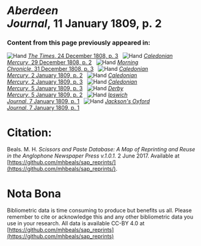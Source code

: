 # *Aberdeen Journal*, 11 January 1809, p. 2  
  
### Content from this page previously appeared in:  
![Hand](http://scissorsandpaste.net/wp-content/uploads/2017/06/smallhandpointer.png) [*The Times*, 24 December 1808, p. 3](https://mhbeals.github.io/sap_html/The-Times/The-Times-24-December-1808-p-3)  
![Hand](http://scissorsandpaste.net/wp-content/uploads/2017/06/smallhandpointer.png) [*Caledonian Mercury*, 29 December 1808, p. 2](https://mhbeals.github.io/sap_html/Caledonian-Mercury/Caledonian-Mercury-29-December-1808-p-2)  
![Hand](http://scissorsandpaste.net/wp-content/uploads/2017/06/smallhandpointer.png) [*Morning Chronicle*, 31 December 1808, p. 3](https://mhbeals.github.io/sap_html/Morning-Chronicle/Morning-Chronicle-31-December-1808-p-3)  
![Hand](http://scissorsandpaste.net/wp-content/uploads/2017/06/smallhandpointer.png) [*Caledonian Mercury*, 2 January 1809, p. 2](https://mhbeals.github.io/sap_html/Caledonian-Mercury/Caledonian-Mercury-2-January-1809-p-2)  
![Hand](http://scissorsandpaste.net/wp-content/uploads/2017/06/smallhandpointer.png) [*Caledonian Mercury*, 2 January 1809, p. 3](https://mhbeals.github.io/sap_html/Caledonian-Mercury/Caledonian-Mercury-2-January-1809-p-3)  
![Hand](http://scissorsandpaste.net/wp-content/uploads/2017/06/smallhandpointer.png) [*Caledonian Mercury*, 5 January 1809, p. 3](https://mhbeals.github.io/sap_html/Caledonian-Mercury/Caledonian-Mercury-5-January-1809-p-3)  
![Hand](http://scissorsandpaste.net/wp-content/uploads/2017/06/smallhandpointer.png) [*Derby Mercury*, 5 January 1809, p. 2](https://mhbeals.github.io/sap_html/Derby-Mercury/Derby-Mercury-5-January-1809-p-2)  
![Hand](http://scissorsandpaste.net/wp-content/uploads/2017/06/smallhandpointer.png) [*Ipswich Journal*, 7 January 1809, p. 1](https://mhbeals.github.io/sap_html/Ipswich-Journal/Ipswich-Journal-7-January-1809-p-1)  
![Hand](http://scissorsandpaste.net/wp-content/uploads/2017/06/smallhandpointer.png) [*Jackson's Oxford Journal*, 7 January 1809, p. 1](https://mhbeals.github.io/sap_html/Jackson's-Oxford-Journal/Jackson's-Oxford-Journal-7-January-1809-p-1)  


# Citation: 

Beals. M. H. *Scissors and Paste Database: A Map of Reprinting and Reuse in the Anglophone Newspaper Press v.1.0.1.* 2 June 2017. Available at [https://github.com/mhbeals/sap_reprints/](https://github.com/mhbeals/sap_reprints/). 

# Nota Bona

Bibliometric data is time consuming to produce but benefits us all. Please remember to cite or acknowledge this and any other bibliometric data you use in your research. All data is available CC-BY 4.0 at [https://github.com/mhbeals/sap_reprints](https://github.com/mhbeals/sap_reprints)